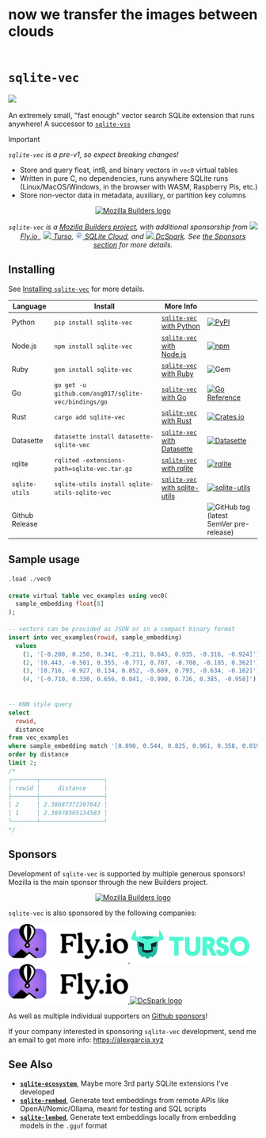 
# now we transfer the images between clouds
```
```

# `sqlite-vec`

[![](https://dcbadge.vercel.app/api/server/VCtQ8cGhUs)](https://discord.gg/Ve7WeCJFXk)

An extremely small, "fast enough" vector search SQLite extension that runs
anywhere! A successor to [`sqlite-vss`](https://github.com/asg017/sqlite-vss)

<!-- deno-fmt-ignore-start -->

> [!IMPORTANT]
> _`sqlite-vec` is a pre-v1, so expect breaking changes!_

<!-- deno-fmt-ignore-end -->

- Store and query float, int8, and binary vectors in `vec0` virtual tables
- Written in pure C, no dependencies, runs anywhere SQLite runs
  (Linux/MacOS/Windows, in the browser with WASM, Raspberry Pis, etc.)
- Store non-vector data in metadata, auxiliary, or partition key columns

<p align="center">
  <a href="https://hacks.mozilla.org/2024/06/sponsoring-sqlite-vec-to-enable-more-powerful-local-ai-applications/">
  <picture>
    <source media="(prefers-color-scheme: dark)" srcset="./.github/logos/mozilla.dark.svg">
    <source media="(prefers-color-scheme: light)" srcset="./.github/logos/mozilla.svg">
    <img alt="Mozilla Builders logo" width=400>
  </picture>
  </a>
</p>

<p align="center">
<i>
<code>sqlite-vec</code> is a
<a href="https://hacks.mozilla.org/2024/06/sponsoring-sqlite-vec-to-enable-more-powerful-local-ai-applications/">Mozilla Builders project</a>,
with additional sponsorship from
<a href="https://fly.io/"><img width=14px src="./.github/logos/flyio.small.ico"/> Fly.io </a>,
<a href="https://tur.so/sqlite-vec"><img width=14px src="./.github/logos/turso.small.ico"/> Turso</a>,
<a href="https://sqlitecloud.io/"><img width=14px src="./.github/logos/sqlitecloud.small.svg"/> SQLite Cloud</a>, and
<a href="https://dcspark.io/"><img width=14px src="./.github/logos/dcspark.small.svg"/> DcSpark</a>.
See <a href="#sponsors">the Sponsors section</a> for more details.
</i>
</p>

## Installing

See [Installing `sqlite-vec`](https://alexgarcia.xyz/sqlite-vec/installation.html)
for more details.

| Language       | Install                                              | More Info                                                                             |                                                                                                                                                                                                    |
| -------------- | ---------------------------------------------------- | ------------------------------------------------------------------------------------- | -------------------------------------------------------------------------------------------------------------------------------------------------------------------------------------------------- |
| Python         | `pip install sqlite-vec`                             | [`sqlite-vec` with Python](https://alexgarcia.xyz/sqlite-vec/python.html)             | [![PyPI](https://img.shields.io/pypi/v/sqlite-vec.svg?color=blue&logo=python&logoColor=white)](https://pypi.org/project/sqlite-vec/)                                                               |
| Node.js        | `npm install sqlite-vec`                             | [`sqlite-vec` with Node.js](https://alexgarcia.xyz/sqlite-vec/js.html)            | [![npm](https://img.shields.io/npm/v/sqlite-vec.svg?color=green&logo=nodedotjs&logoColor=white)](https://www.npmjs.com/package/sqlite-vec)                                                         |
| Ruby           | `gem install sqlite-vec`                             | [`sqlite-vec` with Ruby](https://alexgarcia.xyz/sqlite-vec/ruby.html)                 | ![Gem](https://img.shields.io/gem/v/sqlite-vec?color=red&logo=rubygems&logoColor=white)                                                                       |
| Go             | `go get -u github.com/asg017/sqlite-vec/bindings/go` | [`sqlite-vec` with Go](https://alexgarcia.xyz/sqlite-vec/go.html)                     | [![Go Reference](https://pkg.go.dev/badge/github.com/asg017/sqlite-vec-go-bindings/cgo.svg)](https://pkg.go.dev/github.com/asg017/asg017/sqlite-vec-go-bindings/cgo)                                              |
| Rust           | `cargo add sqlite-vec`                               | [`sqlite-vec` with Rust](https://alexgarcia.xyz/sqlite-vec/rust.html)                 | [![Crates.io](https://img.shields.io/crates/v/sqlite-vec?logo=rust)](https://crates.io/crates/sqlite-vec)                                                                                          |
| Datasette      | `datasette install datasette-sqlite-vec`             | [`sqlite-vec` with Datasette](https://alexgarcia.xyz/sqlite-vec/datasette.html)       | [![Datasette](https://img.shields.io/pypi/v/datasette-sqlite-vec.svg?color=B6B6D9&label=Datasette+plugin&logoColor=white&logo=python)](https://datasette.io/plugins/datasette-sqlite-vec)          |
| rqlite         | `rqlited -extensions-path=sqlite-vec.tar.gz`         | [`sqlite-vec` with rqlite](https://alexgarcia.xyz/sqlite-vec/rqlite.html)                        | [![rqlite](https://img.shields.io/badge/rqlite-sqlite_extensions-blue)](https://rqlite.io/docs/guides/extensions/)           |
| `sqlite-utils` | `sqlite-utils install sqlite-utils-sqlite-vec`       | [`sqlite-vec` with sqlite-utils](https://alexgarcia.xyz/sqlite-vec/sqlite-utils.html) | [![sqlite-utils](https://img.shields.io/pypi/v/sqlite-utils-sqlite-vec.svg?color=B6B6D9&label=sqlite-utils+plugin&logoColor=white&logo=python)](https://datasette.io/plugins/datasette-sqlite-vec) |
| Github Release |                                                      |                                                                                       | ![GitHub tag (latest SemVer pre-release)](https://img.shields.io/github/v/tag/asg017/sqlite-vec?color=lightgrey&include_prereleases&label=Github+release&logo=github)                              |


## Sample usage

```sql
.load ./vec0

create virtual table vec_examples using vec0(
  sample_embedding float[8]
);

-- vectors can be provided as JSON or in a compact binary format
insert into vec_examples(rowid, sample_embedding)
  values
    (1, '[-0.200, 0.250, 0.341, -0.211, 0.645, 0.935, -0.316, -0.924]'),
    (2, '[0.443, -0.501, 0.355, -0.771, 0.707, -0.708, -0.185, 0.362]'),
    (3, '[0.716, -0.927, 0.134, 0.052, -0.669, 0.793, -0.634, -0.162]'),
    (4, '[-0.710, 0.330, 0.656, 0.041, -0.990, 0.726, 0.385, -0.958]');


-- KNN style query
select
  rowid,
  distance
from vec_examples
where sample_embedding match '[0.890, 0.544, 0.825, 0.961, 0.358, 0.0196, 0.521, 0.175]'
order by distance
limit 2;
/*
┌───────┬──────────────────┐
│ rowid │     distance     │
├───────┼──────────────────┤
│ 2     │ 2.38687372207642 │
│ 1     │ 2.38978505134583 │
└───────┴──────────────────┘
*/
```

## Sponsors

Development of `sqlite-vec` is supported by multiple generous sponsors! Mozilla
is the main sponsor through the new Builders project.

<p align="center">
  <a href="https://hacks.mozilla.org/2024/06/sponsoring-sqlite-vec-to-enable-more-powerful-local-ai-applications/">
  <picture>
    <source media="(prefers-color-scheme: dark)" srcset="./.github/logos/mozilla.dark.svg">
    <source media="(prefers-color-scheme: light)" srcset="./.github/logos/mozilla.svg">
    <img alt="Mozilla Builders logo" width=400>
  </picture>
  </a>
</p>

`sqlite-vec` is also sponsored by the following companies:

<a href="https://fly.io/">
<picture>
  <source media="(prefers-color-scheme: dark)" srcset="./.github/logos/flyio.dark.svg">
  <source media="(prefers-color-scheme: light)" srcset="./.github/logos/flyio.svg">
  <img alt="Fly.io logo" src="./.github/logos/flyio.svg" width="48%">
</picture>
</a>

<a href="https://tur.so/sqlite-vec">
<picture>
  <source media="(prefers-color-scheme: dark)" srcset="./.github/logos/turso.svg">
  <source media="(prefers-color-scheme: light)" srcset="./.github/logos/turso.svg">
  <img alt="Turso logo" src="./.github/logos/turso.svg" width="48%">
</picture>
</a>

<a href="https://sqlitecloud.io/">
<picture>
  <source media="(prefers-color-scheme: dark)" srcset="./.github/logos/sqlitecloud.dark.svg">
  <source media="(prefers-color-scheme: light)" srcset="./.github/logos/sqlitecloud.svg">
  <img alt="SQLite Cloud logo" src="./.github/logos/flyio.svg" width="48%">
</picture>
</a>

<a href="https://dcspark.io/">
<picture>
  <source media="(prefers-color-scheme: dark)" srcset="./.github/logos/dcspark.dark.svg">
  <source media="(prefers-color-scheme: light)" srcset="./.github/logos/dcspark.svg">
  <img alt="DcSpark logo" src="./.github/logos/dcspark.svg" width="48%">
</picture>
</a>

As well as multiple individual supporters on
[Github sponsors](https://github.com/sponsors/asg017/)!

If your company interested in sponsoring `sqlite-vec` development, send me an
email to get more info: https://alexgarcia.xyz

## See Also

- [**`sqlite-ecosystem`**](https://github.com/asg017/sqlite-ecosystem), Maybe
  more 3rd party SQLite extensions I've developed
- [**`sqlite-rembed`**](https://github.com/asg017/sqlite-rembed), Generate text
  embeddings from remote APIs like OpenAI/Nomic/Ollama, meant for testing and
  SQL scripts
- [**`sqlite-lembed`**](https://github.com/asg017/sqlite-lembed), Generate text
  embeddings locally from embedding models in the `.gguf` format
